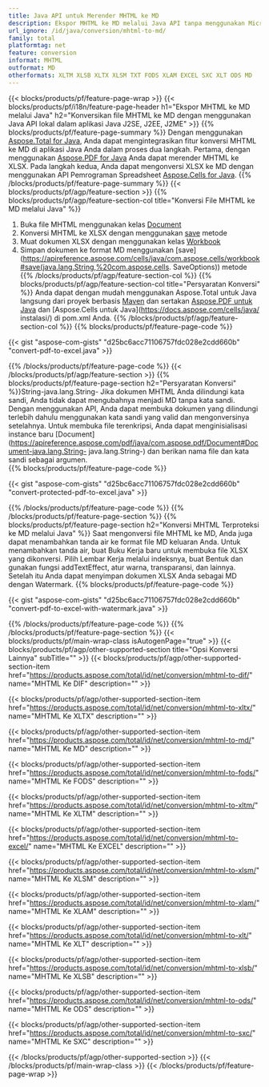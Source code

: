 ```yaml
---
title: Java API untuk Merender MHTML ke MD
description: Ekspor MHTML ke MD melalui Java API tanpa menggunakan Microsoft Excel atau Adobe Reader
url_ignore: /id/java/conversion/mhtml-to-md/
family: total
platformtag: net
feature: conversion
informat: MHTML
outformat: MD
otherformats: XLTM XLSB XLTX XLSM TXT FODS XLAM EXCEL SXC XLT ODS MD
---
```

{{< blocks/products/pf/feature-page-wrap >}}
{{< blocks/products/pf/i18n/feature-page-header h1="Ekspor MHTML ke MD melalui Java" h2="Konversikan file MHTML ke MD dengan menggunakan Java API lokal dalam aplikasi Java J2SE, J2EE, J2ME" >}}
{{% blocks/products/pf/feature-page-summary %}}
Dengan menggunakan [Aspose.Total for Java](https://products.aspose.com/total/java/), Anda dapat mengintegrasikan fitur konversi MHTML ke MD di aplikasi Java Anda dalam proses dua langkah. Pertama, dengan menggunakan [Aspose.PDF for Java](https://products.aspose.com/pdf/java/) Anda dapat merender MHTML ke XLSX. Pada langkah kedua, Anda dapat mengonversi XLSX ke MD dengan menggunakan API Pemrograman Spreadsheet [Aspose.Cells for Java](https://products.aspose.com/cells/java/).
{{% /blocks/products/pf/feature-page-summary  %}}
{{< blocks/products/pf/agp/feature-section >}}
{{% blocks/products/pf/agp/feature-section-col title="Konversi File MHTML ke MD melalui Java" %}}
1. Buka file MHTML menggunakan kelas [Document](https://apireference.aspose.com/pdf/java/com.aspose.pdf/Document)
2. Konversi MHTML ke XLSX dengan menggunakan [save](https://apireference.aspose.com/pdf/java/com.aspose.pdf/Document#save-java.lang.String-com.aspose.pdf.SaveOptions- ) metode
3. Muat dokumen XLSX dengan menggunakan kelas [Workbook](https://apireference.aspose.com/cells/java/com.aspose.cells/Workbook)
4. Simpan dokumen ke format MD menggunakan [save](https://apireference.aspose.com/cells/java/com.aspose.cells/workbook#save(java.lang.String,%20com.aspose.cells. SaveOptions)) metode
{{% /blocks/products/pf/agp/feature-section-col %}}
{{% blocks/products/pf/agp/feature-section-col title="Persyaratan Konversi" %}}
Anda dapat dengan mudah menggunakan Aspose.Total untuk Java langsung dari proyek berbasis [Maven](https://repository.aspose.com/webapp/#/artifacts/browse/tree/General/repo/com/aspose/aspose-total) dan sertakan [Aspose.PDF untuk Java](https://docs.aspose.com/pdf/java/installation/) dan [Aspose.Cells untuk Java](https://docs.aspose.com/cells/java/ instalasi/) di pom.xml Anda.
{{% /blocks/products/pf/agp/feature-section-col %}}
{{% blocks/products/pf/feature-page-code %}}

{{< gist "aspose-com-gists" "d25bc6acc71106757fdc028e2cdd660b" "convert-pdf-to-excel.java" >}}


{{% /blocks/products/pf/feature-page-code %}}
{{< /blocks/products/pf/agp/feature-section >}}
{{% blocks/products/pf/feature-page-section  h2="Persyaratan Konversi" %}}String-java.lang.String-
Jika dokumen MHTML Anda dilindungi kata sandi, Anda tidak dapat mengubahnya menjadi MD tanpa kata sandi. Dengan menggunakan API, Anda dapat membuka dokumen yang dilindungi terlebih dahulu menggunakan kata sandi yang valid dan mengonversinya setelahnya. Untuk membuka file terenkripsi, Anda dapat menginisialisasi instance baru [Document](https://apireference.aspose.com/pdf/java/com.aspose.pdf/Document#Document-java.lang.String- java.lang.String-) dan berikan nama file dan kata sandi sebagai argumen.  
{{% blocks/products/pf/feature-page-code %}}

{{< gist "aspose-com-gists" "d25bc6acc71106757fdc028e2cdd660b" "convert-protected-pdf-to-excel.java" >}}

{{% /blocks/products/pf/feature-page-code  %}}
{{% /blocks/products/pf/feature-page-section %}}
{{% blocks/products/pf/feature-page-section  h2="Konversi MHTML Terproteksi ke MD melalui Java" %}}
Saat mengonversi file MHTML ke MD, Anda juga dapat menambahkan tanda air ke format file MD keluaran Anda. Untuk menambahkan tanda air, buat Buku Kerja baru untuk membuka file XLSX yang dikonversi. Pilih Lembar Kerja melalui indeksnya, buat Bentuk dan gunakan fungsi addTextEffect, atur warna, transparansi, dan lainnya. Setelah itu Anda dapat menyimpan dokumen XLSX Anda sebagai MD dengan Watermark. 
{{% blocks/products/pf/feature-page-code %}}

{{< gist "aspose-com-gists" "d25bc6acc71106757fdc028e2cdd660b" "convert-pdf-to-excel-with-watermark.java" >}}

{{% /blocks/products/pf/feature-page-code  %}}
{{% /blocks/products/pf/feature-page-section %}}
{{< blocks/products/pf/main-wrap-class isAutogenPage="true" >}}
{{< blocks/products/pf/agp/other-supported-section title="Opsi Konversi Lainnya" subTitle="" >}}
{{< blocks/products/pf/agp/other-supported-section-item href="https://products.aspose.com/total/id/net/conversion/mhtml-to-dif/" name="MHTML Ke DIF" description="" >}}

{{< blocks/products/pf/agp/other-supported-section-item href="https://products.aspose.com/total/id/net/conversion/mhtml-to-xltx/" name="MHTML Ke XLTX" description="" >}}

{{< blocks/products/pf/agp/other-supported-section-item href="https://products.aspose.com/total/id/net/conversion/mhtml-to-md/" name="MHTML Ke MD" description="" >}}

{{< blocks/products/pf/agp/other-supported-section-item href="https://products.aspose.com/total/id/net/conversion/mhtml-to-fods/" name="MHTML Ke FODS" description="" >}}

{{< blocks/products/pf/agp/other-supported-section-item href="https://products.aspose.com/total/id/net/conversion/mhtml-to-xltm/" name="MHTML Ke XLTM" description="" >}}

{{< blocks/products/pf/agp/other-supported-section-item href="https://products.aspose.com/total/id/net/conversion/mhtml-to-excel/" name="MHTML Ke EXCEL" description="" >}}

{{< blocks/products/pf/agp/other-supported-section-item href="https://products.aspose.com/total/id/net/conversion/mhtml-to-xlsm/" name="MHTML Ke XLSM" description="" >}}

{{< blocks/products/pf/agp/other-supported-section-item href="https://products.aspose.com/total/id/net/conversion/mhtml-to-xlam/" name="MHTML Ke XLAM" description="" >}}

{{< blocks/products/pf/agp/other-supported-section-item href="https://products.aspose.com/total/id/net/conversion/mhtml-to-xlt/" name="MHTML Ke XLT" description="" >}}

{{< blocks/products/pf/agp/other-supported-section-item href="https://products.aspose.com/total/id/net/conversion/mhtml-to-xlsb/" name="MHTML Ke XLSB" description="" >}}

{{< blocks/products/pf/agp/other-supported-section-item href="https://products.aspose.com/total/id/net/conversion/mhtml-to-ods/" name="MHTML Ke ODS" description="" >}}

{{< blocks/products/pf/agp/other-supported-section-item href="https://products.aspose.com/total/id/net/conversion/mhtml-to-sxc/" name="MHTML Ke SXC" description="" >}}


{{< /blocks/products/pf/agp/other-supported-section >}}
{{< /blocks/products/pf/main-wrap-class >}}
{{< /blocks/products/pf/feature-page-wrap >}}
